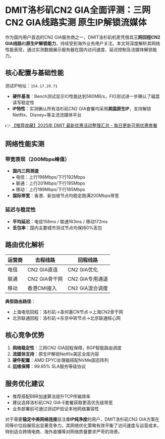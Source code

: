 # DMIT洛杉矶CN2 GIA全面评测：三网CN2 GIA线路实测 原生IP解锁流媒体

作为国内用户首选的CN2 GIA服务商之一，DMIT洛杉矶机房凭借其**三网回程CN2 GIA线路**和**原生IP解锁能力**，持续受到海外业务用户关注。本文将深度解析其网络性能表现，通过实测数据展示服务器在国内访问速度、延迟控制及流媒体解锁能力。

## 核心配置与基础性能
测试IP地址：`154.17.29.71`  
- **硬件基准**：Bench测试显示IO性能达到560MB/s，FIO测试进一步确认了磁盘读写稳定性  
- **IP特性**：实测确认所有洛杉矶CN2 GIA套餐均采用**美国原生IP**，支持解锁Netflix、Disney+等主流流媒体平台

👉 [【推荐收藏】2025年 DMIT 最新优惠活动整理汇总 - 每日更新可用优惠套餐](https://bit.ly/dmit_coupon)

## 网络性能实测
### 带宽表现（200Mbps峰值）
- **国内三网测速**  
  ▸ 电信：上行198Mbps/下行192Mbps  
  ▸ 联通：上行201Mbps/下行195Mbps  
  ▸ 移动：上行189Mbps/下行185Mbps  
- **国际带宽**：香港、新加坡节点均稳定跑满200Mbps带宽

### 延迟与稳定性
- **平均延迟**：电信158ms / 联通163ms / 移动172ms  
- **丢包率**：国内主要城市测试节点均保持0%丢包

## 路由优化解析
| 运营商 | 去程线路       | 回程线路       |
|--------|----------------|----------------|
| 电信   | CN2 GIA直连    | CN2 GIA优化    |
| 联通   | CN2 GIA骨干网  | CN2 GIA专用通道|
| 移动   | 香港CMI接入    | CN2 GIA混合调度|

**典型路由路径**：
- 上海电信回程：洛杉矶→圣何塞CN节点→上海CN2骨干网  
- 北京联通回程：洛杉矶→东京中转节点→北京联通核心网

## 核心竞争优势
1. **网络稳定性**：三网CN2 GIA回程保障，BGP智能路由调度  
2. **流媒体支持**：原生IP解锁Netflix美区全库内容  
3. **硬件配置**：AMD EPYC处理器搭配NVMe固态阵列  
4. **运维保障**：99.95% SLA服务等级协议

## 服务优化建议
- 推荐搭配BBR加速算法提升TCP传输效率
- 建议选择洛杉矶CN2 GIA-E套餐获取更高优先级带宽
- 业务部署前可通过测试IP验证本地网络兼容性

对于需要**稳定中美网络连接**且注重**IP纯净度**的用户，DMIT洛杉矶CN2 GIA方案在同等价位段展现出显著竞争力。其网络优化策略有效平衡了访问速度与运营成本，特别适合跨境电商、海外直播等对网络质量要求严苛的场景。